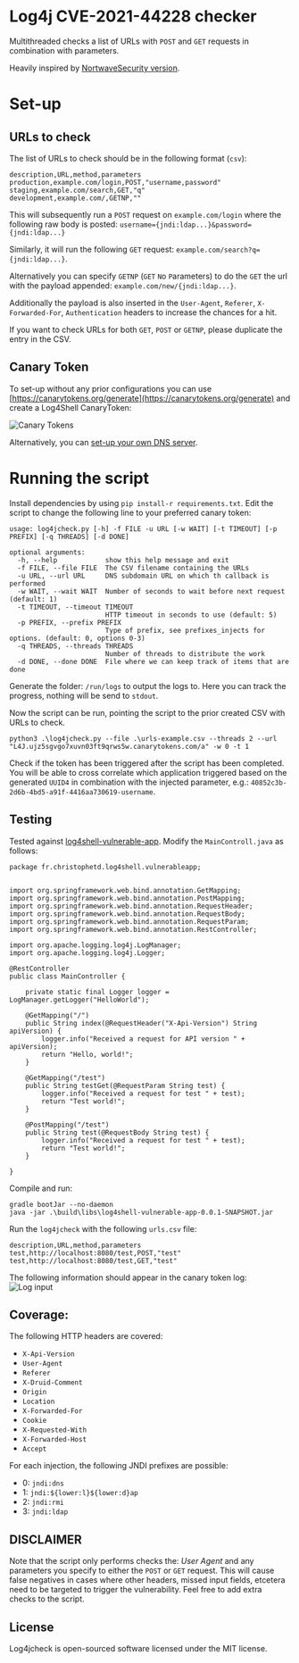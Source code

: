 # Log4j CVE-2021-44228 checker

Multithreaded checks a list of URLs with `POST` and `GET` requests in combination with parameters. 

Heavily inspired by [NortwaveSecurity version](https://github.com/NorthwaveSecurity/log4jcheck).

# Set-up
## URLs to check
The list of URLs to check should be in the following format (`csv`):
```csv
description,URL,method,parameters
production,example.com/login,POST,"username,password"
staging,example.com/search,GET,"q"
development,example.com/,GETNP,""
```

This will subsequently run a `POST` request on `example.com/login` where the following raw body is posted: 
```username={jndi:ldap...}&password={jndi:ldap...}```

Similarly, it will run the following `GET` request: `example.com/search?q={jndi:ldap...}`.

Alternatively you can specify `GETNP` (`GET` `N`o `P`arameters) to do the `GET` the url with the payload appended: `example.com/new/{jndi:ldap...}`.

Additionally the payload is also inserted in the `User-Agent`, `Referer`, `X-Forwarded-For`, `Authentication` headers to increase the chances for a hit.

If you want to check URLs for both `GET`, `POST` or `GETNP`, please duplicate the entry in the CSV.

## Canary Token
To set-up without any prior configurations you can use [https://canarytokens.org/generate](https://canarytokens.org/generate) and create a Log4Shell CanaryToken:

![Canary Tokens](images/2021-12-12-19-01-55.png)

Alternatively, you can [set-up your own DNS server](https://github.com/NorthwaveSecurity/log4jcheck).

# Running the script
Install dependencies by using `pip install-r requirements.txt`. Edit the script to change the following line to your preferred canary token:

```
usage: log4jcheck.py [-h] -f FILE -u URL [-w WAIT] [-t TIMEOUT] [-p PREFIX] [-q THREADS] [-d DONE]

optional arguments:
  -h, --help            show this help message and exit
  -f FILE, --file FILE  The CSV filename containing the URLs
  -u URL, --url URL     DNS subdomain URL on which th callback is performed
  -w WAIT, --wait WAIT  Number of seconds to wait before next request (default: 1)
  -t TIMEOUT, --timeout TIMEOUT
                        HTTP timeout in seconds to use (default: 5)
  -p PREFIX, --prefix PREFIX
                        Type of prefix, see prefixes_injects for options. (default: 0, options 0-3)
  -q THREADS, --threads THREADS
                        Number of threads to distribute the work
  -d DONE, --done DONE  File where we can keep track of items that are done
```

Generate the folder: `/run/logs` to output the logs to. Here you can track the progress, nothing will be send to `stdout`. 

Now the script can be run, pointing the script to the prior created CSV with URLs to check.
```
python3 .\log4jcheck.py --file .\urls-example.csv --threads 2 --url "L4J.ujz5sgvgo7xuvn03ft9qrws5w.canarytokens.com/a" -w 0 -t 1
```

Check if the token has been triggered after the script has been completed. You will be able to cross correlate which application triggered based on the generated `UUID4` in combination with the injected parameter, e.g.: `40852c3b-2d6b-4bd5-a91f-4416aa730619-username`.


## Testing
Tested against [log4shell-vulnerable-app](https://github.com/christophetd/log4shell-vulnerable-app). Modify the `MainControll.java` as follows:

```
package fr.christophetd.log4shell.vulnerableapp;


import org.springframework.web.bind.annotation.GetMapping;
import org.springframework.web.bind.annotation.PostMapping;
import org.springframework.web.bind.annotation.RequestHeader;
import org.springframework.web.bind.annotation.RequestBody;
import org.springframework.web.bind.annotation.RequestParam;
import org.springframework.web.bind.annotation.RestController;

import org.apache.logging.log4j.LogManager;
import org.apache.logging.log4j.Logger;

@RestController
public class MainController {

    private static final Logger logger = LogManager.getLogger("HelloWorld");

    @GetMapping("/")
    public String index(@RequestHeader("X-Api-Version") String apiVersion) {
        logger.info("Received a request for API version " + apiVersion);
        return "Hello, world!";
    }

    @GetMapping("/test")
    public String testGet(@RequestParam String test) {
        logger.info("Received a request for test " + test);
        return "Test world!";
    }

    @PostMapping("/test")
    public String test(@RequestBody String test) {
        logger.info("Received a request for test " + test);
        return "Test world!";
    }

}
```

Compile and run:

```
gradle bootJar --no-daemon
java -jar .\build\libs\log4shell-vulnerable-app-0.0.1-SNAPSHOT.jar
```

Run the `log4jcheck` with the following `urls.csv` file:
```
description,URL,method,parameters
test,http://localhost:8080/test,POST,"test"
test,http://localhost:8080/test,GET,"test"
```

The following information should appear in the canary token log:
![Log input](images/2021-12-12-19-38-56.png)


## Coverage:

The following HTTP headers are covered:

* `X-Api-Version`
* `User-Agent`
* `Referer`
* `X-Druid-Comment`
* `Origin`
* `Location`
* `X-Forwarded-For`
* `Cookie`
* `X-Requested-With`
* `X-Forwarded-Host`
* `Accept`

For each injection, the following JNDI prefixes are possible:

* 0: `jndi:dns`
* 1: `jndi:${lower:l}${lower:d}ap`
* 2: `jndi:rmi`
* 3: `jndi:ldap`


## DISCLAIMER
Note that the script only performs checks the: *User Agent* and any parameters you specify to either the `POST` or `GET` request. This will cause false negatives in cases where other headers, missed input fields, etcetera need to be targeted to trigger the vulnerability. Feel free to add extra checks to the script.

## License

Log4jcheck is open-sourced software licensed under the MIT license.
